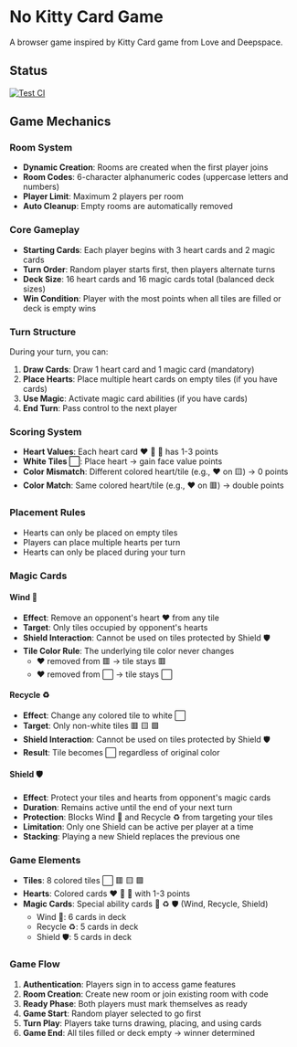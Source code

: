 # No Kitty Card Game

A browser game inspired by Kitty Card game from Love and Deepspace.

## Status

[![Test CI](https://github.com/sakan811/no-kitty-cards-game/actions/workflows/ci.yml/badge.svg)](https://github.com/sakan811/no-kitty-cards-game/actions/workflows/ci.yml)

## Game Mechanics

### Room System

- **Dynamic Creation**: Rooms are created when the first player joins
- **Room Codes**: 6-character alphanumeric codes (uppercase letters and numbers)
- **Player Limit**: Maximum 2 players per room
- **Auto Cleanup**: Empty rooms are automatically removed

### Core Gameplay

- **Starting Cards**: Each player begins with 3 heart cards and 2 magic cards
- **Turn Order**: Random player starts first, then players alternate turns
- **Deck Size**: 16 heart cards and 16 magic cards total (balanced deck sizes)
- **Win Condition**: Player with the most points when all tiles are filled or deck is empty wins

### Turn Structure

During your turn, you can:

1. **Draw Cards**: Draw 1 heart card and 1 magic card (mandatory)
2. **Place Hearts**: Place multiple heart cards on empty tiles (if you have cards)
3. **Use Magic**: Activate magic card abilities (if you have cards)
4. **End Turn**: Pass control to the next player

### Scoring System

- **Heart Values**: Each heart card ❤️ 💛 💚 has 1-3 points
- **White Tiles ⬜**: Place heart → gain face value points
- **Color Mismatch**: Different colored heart/tile (e.g., ❤️ on 🟨) → 0 points
- **Color Match**: Same colored heart/tile (e.g., ❤️ on 🟥) → double points

### Placement Rules

- Hearts can only be placed on empty tiles
- Players can place multiple hearts per turn
- Hearts can only be placed during your turn

### Magic Cards

#### Wind 💨

- **Effect**: Remove an opponent's heart ❤️ from any tile
- **Target**: Only tiles occupied by opponent's hearts
- **Shield Interaction**: Cannot be used on tiles protected by Shield 🛡️
- **Tile Color Rule**: The underlying tile color never changes
  - ❤️ removed from 🟥 → tile stays 🟥
  - ❤️ removed from ⬜ → tile stays ⬜

#### Recycle ♻️

- **Effect**: Change any colored tile to white ⬜
- **Target**: Only non-white tiles 🟥 🟨 🟩
- **Shield Interaction**: Cannot be used on tiles protected by Shield 🛡️
- **Result**: Tile becomes ⬜ regardless of original color

#### Shield 🛡️

- **Effect**: Protect your tiles and hearts from opponent's magic cards
- **Duration**: Remains active until the end of your next turn
- **Protection**: Blocks Wind 💨 and Recycle ♻️ from targeting your tiles
- **Limitation**: Only one Shield can be active per player at a time
- **Stacking**: Playing a new Shield replaces the previous one

### Game Elements

- **Tiles**: 8 colored tiles ⬜ 🟥 🟨 🟩
- **Hearts**: Colored cards ❤️ 💛 💚 with 1-3 points
- **Magic Cards**: Special ability cards 💨 ♻️ 🛡️ (Wind, Recycle, Shield)
  - Wind 💨: 6 cards in deck
  - Recycle ♻️: 5 cards in deck
  - Shield 🛡️: 5 cards in deck

### Game Flow

1. **Authentication**: Players sign in to access game features
2. **Room Creation**: Create new room or join existing room with code
3. **Ready Phase**: Both players must mark themselves as ready
4. **Game Start**: Random player selected to go first
5. **Turn Play**: Players take turns drawing, placing, and using cards
6. **Game End**: All tiles filled or deck empty → winner determined
